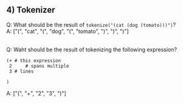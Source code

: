 ## 4) Tokenizer
Q: What should be the result of `tokenize("(cat (dog (tomato)))")`? \
A: ["(", "cat", "(", "dog", "(", "tomato", ")", ")", ")"]


<br>
Q: Waht should be the result of tokenizing the following expression?

```#add the numbers 2 and 3
(+ # this expression
 2     # spans multiple
 3 # lines

)
```
A: ["(", "+", "2", "3", ")"]

